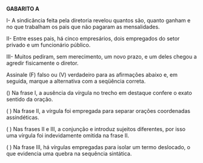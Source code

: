 **GABARITO A**

I- A sindicância feita pela diretoria revelou quantos são, quanto ganham e no que trabalham os pais que não pagaram as mensalidades.

II- Entre esses pais, há cinco empresários, dois empregados do setor privado e um funcionário público.

III- Muitos pediram, sem merecimento, um novo prazo, e um deles chegou a agredir fisicamente o diretor.

Assinale (F) falso ou (V) verdadeiro para as afirmações abaixo e, em seguida, marque a alternativa com a seqüência correta.

() Na frase I, a ausência da vírgula no trecho em destaque confere o exato sentido da oração.

( ) Na frase II, a vírgula foi empregada para separar orações coordenadas assindéticas.

( ) Nas frases II e III, a conjunção e introduz sujeitos diferentes, por isso uma vírgula foi indevidamente omitida na frase II.

( ) Na frase III, há vírgulas empregadas para isolar um termo deslocado, o que evidencia uma quebra na sequência sintática.